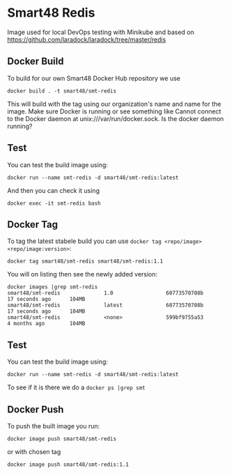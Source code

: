 # Smart48 Redis

Image used for local DevOps testing with Minikube and based on https://github.com/laradock/laradock/tree/master/redis


## Docker Build

To build for our own Smart48 Docker Hub repository we use

```
docker build . -t smart48/smt-redis
```

This will build with the tag using our organization's name and name for the image. Make sure Docker is running or see something like Cannot connect to the Docker daemon at unix:///var/run/docker.sock. Is the docker daemon running?


## Test

You can test the build image using:

```
docker run --name smt-redis -d smart48/smt-redis:latest
```
And then you can check it using

```
docker exec -it smt-redis bash
```

## Docker Tag


To tag the latest stabele build you can use `docker tag <repo/image> <repo/image:version>`:

```
docker tag smart48/smt-redis smart48/smt-redis:1.1
```

You will on listing then see the newly added version:

```
docker images |grep smt-redis
smart48/smt-redis              1.0                 60773570708b        17 seconds ago      104MB
smart48/smt-redis              latest              60773570708b        17 seconds ago      104MB
smart48/smt-redis              <none>              599bf9755a53        4 months ago        104MB
```
## Test

You can test the build image using:

```
docker run --name smt-redis -d smart48/smt-redis:latest
```

To see if it is there we do a `docker ps |grep smt`

## Docker Push

To push the built image you run:

```
docker image push smart48/smt-redis
```

or with chosen tag

```
docker image push smart48/smt-redis:1.1
```